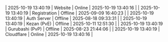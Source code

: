 | 2025-10-19 13:40:19 | Website | Online | 2025-10-19 13:40:16 |
| 2025-10-19 13:40:19 | Registration | Offline | 2025-09-09 16:40:23 |
| 2025-10-19 13:40:19 | Auth Server | Offline | 2025-08-18 09:33:31 |
| 2025-10-19 13:40:19 | Kezan (PvE) | Offline | 2025-10-11 12:51:30 |
| 2025-10-19 13:40:19 | Gurubashi (PvP) | Offline | 2025-08-23 21:44:06 |
| 2025-10-19 13:40:19 | Cloudflare | Online | 2025-10-19 13:40:16 |
